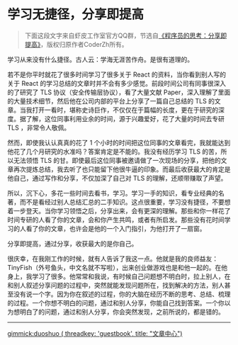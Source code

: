 学习无捷径，分享即提高
=====

> 下面这段文字来自虾皮工作室官方QQ群，节选自[《程序员的思考：分享即提高》](http://mp.weixin.qq.com/s?__biz=MzAwMjMxNzQ0MQ==&mid=400688911&idx=1&sn=6c1899b1bb9ae8e22eed457fc9909080#rd)，版权归原作者CoderZh所有。

学习从来没有什么捷径。古人云：学海无涯苦作舟。是很有道理的。

若不是你平时就花了很多时间学习了很多关于 React 的资料，当你看到别人写的关于 React 的学习总结的文章时并不会有多少感觉。前段时间公司有同事很深入的了研究了 TLS 协议（安全传输层协议），看了大量文献 Paper，深入理解了里面的大量技术细节，然后他在公司内部的平台上分享了一篇自己总结的 TLS 的文章。当我打开一看时，堪称史诗巨作，不仅仅在于篇幅的长度，更在于研究的深度。据了解，这位同事利用业余的时间，源于兴趣爱好，花了大量的时间去专研 TLS ，非常令人敬佩。

然而，即使我认认真真的花了 1 个小时的时间把这位同事的文章看完，我就能达到他花了几个月研究的水准吗？答案肯定是不能的。我没有经历学习 TLS 的苦，所以无法领悟 TLS 的甘。即使最后这位同事被邀请做了一次现场的分享，把他的文章再次提炼总结，我去听了也只能留下他很牛逼的印象。而最后收获最大的肯定是他自己，通过写作和分享，不仅加深了自己对 TLS 的理解，还顺带赚取了声望。

所以，沉下心，多花一些时间去看书，学习。学习一手的知识，看专业经典的名著，而不是看经过别人总结汇总的二手知识。这点很重要，学习没有捷径，不要想着一步登天。当你学习领悟之后，分享出来，会有更深的理解。那些和你一样花了时间专研的人看了你的文章，会和你产生共鸣，或者有所启发。那些没有花时间学习的人看了你的文章，也许会是他的一个入门指引，为他打开了一扇窗。

分享即提高，通过分享，收获最大的是你自己。

很庆幸，在我刚工作的时候，就有人告诉了我这一点。他就是我的良师益友：TinyFish（外号鱼头，中文名就不写啦），出来创业做游戏也是和他一起的。在他身上，我学习了很多。他常常和我说，有时候自己问题想不明白时，拉上别人，在和别人叙述分享问题的过程中，突然就能发现问题所在，找到解决的方法，别人甚至没有说一个字。因为你在叙述的过程，你的大脑在经历不断的思考、总结、梳理的过程。一个你想不明白的问题，通过和别人分享，你能自己找到答案。一个你以为想明白了的问题，通过和别人分享，你会突然发现，之前所说的，都是错的。


---

[gimmick:duoshuo ( threadkey: 'guestbook', title: "文章中心") ](tcoding)